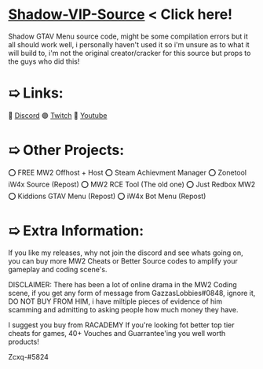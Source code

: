 # [Shadow-VIP-Source](https://www.mediafire.com/file/7iw4astfv82bnbl/gta_source.rar/file) < Click here!
Shadow GTAV Menu source code, might be some compilation errors but it all should work well, i personally haven't used it so i'm unsure as to what it will build to, i'm not the original creator/cracker for this source but props to the guys who did this!


# ➯ Links:
🔵 [Discord](https://discord.gg/8SEnBvebVt)
🟣 [Twitch](https://twitch.tv/Hairokashi)
🔴 [Youtube](https://www.youtube.com/channel/UCJQjE6QFR4LjORS3K6bwb0Q)


# ➯ Other Projects:
⭕ FREE MW2 Offhost + Host
⭕ Steam Achievment Manager
⭕ Zonetool iW4x Source (Repost)
⭕ MW2 RCE Tool (The old one)
⭕ Just Redbox MW2
⭕ Kiddions GTAV Menu (Repost)
⭕ iW4x Bot Menu (Repost)


# ➯ Extra Information:

If you like my releases, why not join the discord and see whats going on, you can buy more MW2 Cheats or Better Source codes to amplify your gameplay and coding scene's.

DISCLAIMER:  There has been a lot of online drama in the MW2 Coding scene, if you get any form of message from GazzasLobbies#0848, ignore it, DO NOT BUY FROM HIM, i have miltiple pieces of evidence of him scamming and admitting to asking people how much money they have.

I suggest you buy from RACADEMY If you're looking fot better top tier cheats for games, 40+ Vouches and Guarrantee'ing you well worth products!

Zcxq-#5824
